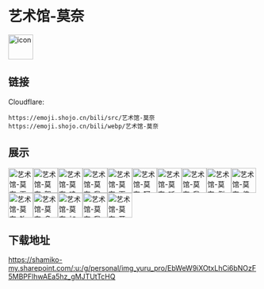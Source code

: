 # 艺术馆-莫奈
<img src="https://emoji.shojo.cn/bili/src/艺术馆-莫奈/icon.png" width="50" height="50" alt="icon">

## 链接
Cloudflare:
```
https://emoji.shojo.cn/bili/src/艺术馆-莫奈
https://emoji.shojo.cn/bili/webp/艺术馆-莫奈
```
## 展示
<img src="https://emoji.shojo.cn/bili/src/艺术馆-莫奈/艺术馆-莫奈-再来一碗.png" width="50" height="50" alt="艺术馆-莫奈-再来一碗"><img src="https://emoji.shojo.cn/bili/src/艺术馆-莫奈/艺术馆-莫奈-驾~.png" width="50" height="50" alt="艺术馆-莫奈-驾~"><img src="https://emoji.shojo.cn/bili/src/艺术馆-莫奈/艺术馆-莫奈-哇哦.png" width="50" height="50" alt="艺术馆-莫奈-哇哦"><img src="https://emoji.shojo.cn/bili/src/艺术馆-莫奈/艺术馆-莫奈-我想开了.png" width="50" height="50" alt="艺术馆-莫奈-我想开了"><img src="https://emoji.shojo.cn/bili/src/艺术馆-莫奈/艺术馆-莫奈-面无表情.png" width="50" height="50" alt="艺术馆-莫奈-面无表情"><img src="https://emoji.shojo.cn/bili/src/艺术馆-莫奈/艺术馆-莫奈-呵男人.png" width="50" height="50" alt="艺术馆-莫奈-呵男人"><img src="https://emoji.shojo.cn/bili/src/艺术馆-莫奈/艺术馆-莫奈-听我狡辩.png" width="50" height="50" alt="艺术馆-莫奈-听我狡辩"><img src="https://emoji.shojo.cn/bili/src/艺术馆-莫奈/艺术馆-莫奈-我来了.png" width="50" height="50" alt="艺术馆-莫奈-我来了"><img src="https://emoji.shojo.cn/bili/src/艺术馆-莫奈/艺术馆-莫奈-倒地不起.png" width="50" height="50" alt="艺术馆-莫奈-倒地不起"><img src="https://emoji.shojo.cn/bili/src/艺术馆-莫奈/艺术馆-莫奈-伸个懒腰.png" width="50" height="50" alt="艺术馆-莫奈-伸个懒腰"><img src="https://emoji.shojo.cn/bili/src/艺术馆-莫奈/艺术馆-莫奈-钓鱼执法.png" width="50" height="50" alt="艺术馆-莫奈-钓鱼执法"><img src="https://emoji.shojo.cn/bili/src/艺术馆-莫奈/艺术馆-莫奈-多读书.png" width="50" height="50" alt="艺术馆-莫奈-多读书"><img src="https://emoji.shojo.cn/bili/src/艺术馆-莫奈/艺术馆-莫奈-加个好友.png" width="50" height="50" alt="艺术馆-莫奈-加个好友"><img src="https://emoji.shojo.cn/bili/src/艺术馆-莫奈/艺术馆-莫奈-我枯了.png" width="50" height="50" alt="艺术馆-莫奈-我枯了"><img src="https://emoji.shojo.cn/bili/src/艺术馆-莫奈/艺术馆-莫奈-开始闹.png" width="50" height="50" alt="艺术馆-莫奈-开始闹">

## 下载地址

https://shamiko-my.sharepoint.com/:u:/g/personal/img_yuru_pro/EbWeW9iXOtxLhCi6bNOzF5MBPFlhwAEa5hz_gMJTUtTcHQ